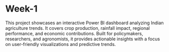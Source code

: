 # Week-1
This project showcases an interactive Power BI dashboard analyzing Indian agriculture trends. It covers crop production, rainfall impact, regional performance, and economic contributions. Built for policymakers, researchers, and agronomists, it provides actionable insights with a focus on user-friendly visualizations and predictive trends.
